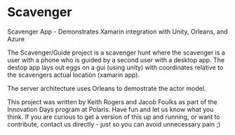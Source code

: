 # Scavenger
Scavenger App - Demonstrates Xamarin integration with Unity, Orleans, and Azure

The Scavenger/Guide project is a scavenger hunt where the scavenger is a user with a phone who is guided by a second user with a desktop app. The destop app lays out eggs on a gui (using unity) with coordinates relative to the scavengers actual location (xamarin app).

The server architecture uses Orleans to demostrate the actor model.

This project was written by Keith Rogers and Jacob Foulks as part of the Innovation Days program at Polaris. Have fun and let us know what you think. If you are curious to get a version of this up and running, or want to contribute, contact us directly - just so you can avoid unnecessary pain ;)
